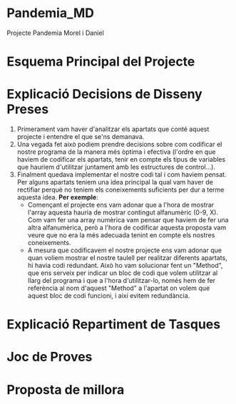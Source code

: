 # Pandemia_MD
Projecte Pandemia Morel i Daniel

# Esquema Principal del Projecte

# Explicació Decisions de Disseny Preses
 1. Primerament vam haver d'analitzar els apartats que conté aquest projecte i entendre el que se'ns demanava.
 2. Una vegada fet això podiem prendre decisions sobre com codificar el nostre programa de la manera més òptima i efectiva (l'ordre en que haviem de codificar els apartats, tenir en compte els tipus de variables que hauriem d'utilitzar juntament amb les estructures de control...).
 3. Finalment quedava implementar el nostre codi tal i com haviem pensat. Per alguns apartats teniem una idea principal la qual vam haver de rectifiar perquè no teniem els coneixements suficients per dur a terme aquesta idea. **Per exemple**: 
    - Començant el projecte ens vam adonar que a l'hora de mostrar l'array aquesta hauria de mostrar contingut alfanumèric (0-9, X). Com vam fer una array numèrica vam pensar que haviem de fer una altra alfanumèrica, però a l'hora de codificar aquesta proposta vam veure que no era la més adecuada tenint en compte els nostres coneixements.
    - A mesura que codificavem el nostre projecte ens vam adonar que quan voliem mostrar el nostre taulell per realitzar diferents apartats, hi havia codi redundant. Això ho vam solucionar fent un "Method", que ens serveix per indicar un bloc de codi que volem utilitzar al llarg del programa i que a l'hora d'utilitzar-lo, només hem de fer referència al nom d'aquest "Method" a l'apartat on volem que aquest bloc de codi funcioni, i així evitem redundància.
  
# Explicació Repartiment de Tasques

# Joc de Proves

# Proposta de millora
